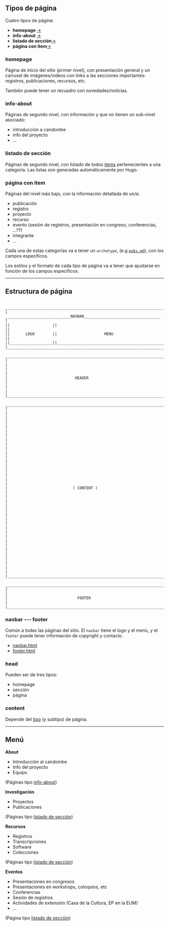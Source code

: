 ## Tipos de página


Cuatro tipos de página:

- **homepage** [&rarr;](#homepage)
- **info-about** [&rarr;](#info-about)
- **listado de sección**[&rarr;](#listado-de-sección)
- **página con ítem**[&rarr;](#página-con-ítem)

### homepage

Página de inicio del sitio (primer nivel), con presentación general y un carrusel de imágenes/videos con links a las secciones importantes: registros, publicaciones, recursos, etc.

También puede tener un recuadro con novedades/noticias.

### info-about

Páginas de segundo nivel, con información y que no tienen un sub-nivel asociado:

- introducción a candombe
- info del proyecto
- ...

### listado de sección

Páginas de segundo nivel, con listado de todos [ítems](#página-con-ítem) pertenecientes a una categoría. Las listas son generadas automáticamente por Hugo.


### página con ítem

Páginas del nivel más bajo, con la información detallada de un/a: 

- publicación
- registro
- proyecto
- recurso
- evento (sesión de registros, presentación en congreso, conferencias, ...??)
- integrante
- ...

Cada una de estas categorías va a tener un `archetype`, (e.g [`pubs.md`](../archetypes/pubs.md)), con los campos específicos.

Los estilos y el formato de cada tipo de página va a tener que ajustarse en función de los campos específicos.


---


## Estructura de página

```
 _______________________________________________________________________
| _____________________________NAVBAR__________________________________ |
||                   ||                                                ||
||       LOGO        ||                     MENU                       ||
||___________________||________________________________________________||
|_______________________________________________________________________|
 _______________________________________________________________________
|                                                                       |
|                                                                       |
|                              HEADER                                   |
|                                                                       |
|_______________________________________________________________________|
 _______________________________________________________________________
|                                                                       |
|                                                                       |
|                                                                       |
|                                                                       |
|                                                                       |
|                                                                       |
|                                                                       |
|                                                                       |
|                                                                       |
|                             ( CONTENT )                               |
|                                                                       |
|                                                                       |
|                                                                       |
|                                                                       |
|                                                                       |
|                                                                       |
|                                                                       |
|                                                                       |
|                                                                       |
|_______________________________________________________________________|
 _______________________________________________________________________
|                                                                       |
|                               FOOTER                                  |
|_______________________________________________________________________|

```

### navbar --- footer

Común a todas las páginas del sitio. El `navbar` tiene el logo y el menú, y el `footer` puede tener información de copyright y contacto.

- [navbar.html](../themes/aucd/layouts/partials/navbar.html)  
- [footer.html](../themes/aucd/layouts/partials/footer.html)


### head

Pueden ser de tres tipos:

- homepage
- sección
- página

### content

Depende del [tipo](#tipos-de-página) (y subtipo) de página.



---


## Menú

**About**

- Introducción al candombe
- Info del proyecto
- Equipo

(Páginas tipo [info-about](#info-about))

**Investigación**

- Proyectos
- Publicaciones

(Páginas tipo [listado de sección](#listado-de-sección))

**Recursos**

- Registros
- Transcripciones
- Software
- Colecciones

(Páginas tipo [listado de sección](#listado-de-sección))

**Eventos**

- Presentaciones en congresos
- Presentaciones en workshops, coloquios, etc
- Conferencias
- Sesión de registros
- Actividades de extensión (Casa de la Cultura, EP en la EUM)
- ...

(Página tipo [listado de sección](#listado-de-sección))
